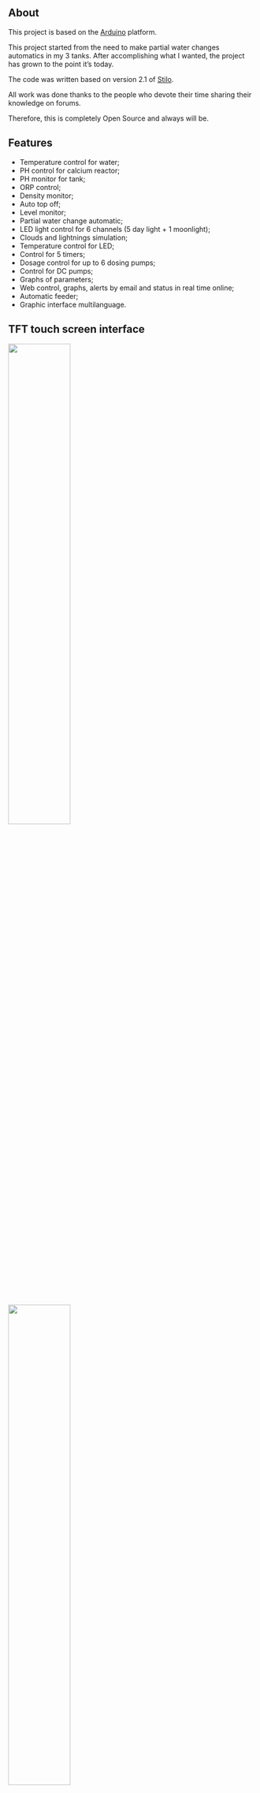
## About

This project is based on the [Arduino] platform.

This project started from the need to make partial water changes automatics in my 3 tanks.
After accomplishing what I wanted, the project has grown to the point it’s today.

The code was written based on version 2.1 of [Stilo].

All work was done thanks to the people who devote their time sharing their knowledge on forums.

Therefore, this is completely Open Source and always will be.

## Features

* Temperature control for water;
* PH control for calcium reactor;
* PH monitor for tank;
* ORP control;
* Density monitor;
* Auto top off;
* Level monitor;
* Partial water change automatic;
* LED light control for 6 channels (5 day light + 1 moonlight);
* Clouds and lightnings simulation; 
* Temperature control for LED;
* Control for 5 timers;
* Dosage control for up to 6 dosing pumps;
* Control for DC pumps;
* Graphs of parameters;
* Web control, graphs, alerts by email and status in real time online;
* Automatic feeder;
* Graphic interface multilanguage.

## TFT touch screen interface

<img width="50%" src="http://www.ferduino.com/forum/gallery/image.php?album_id=10&image_id=26">

<img width="50%" src="http://www.ferduino.com/forum/gallery/image.php?album_id=10&image_id=28">

<img width="50%" src="http://www.ferduino.com/forum/gallery/image.php?album_id=10&image_id=38">

<img width="50%" src="http://www.ferduino.com/forum/gallery/image.php?album_id=10&image_id=27">

<img width="50%" src="http://www.ferduino.com/forum/gallery/image.php?album_id=10&image_id=240">

<img width="50%" src="http://www.ferduino.com/forum/gallery/image.php?album_id=10&image_id=451">

<img width="50%" src="http://www.ferduino.com/forum/gallery/image.php?album_id=10&image_id=242">

<img width="50%" src="http://www.ferduino.com/forum/gallery/image.php?album_id=10&image_id=241">

## Web interface

<img width="50%" src="http://www.ferduino.com/forum/gallery/image.php?album_id=11&image_id=511">

<img width="50%" src="http://www.ferduino.com/forum/gallery/image.php?album_id=11&image_id=512">

<img width="50%" src="http://www.ferduino.com/forum/gallery/image.php?album_id=11&image_id=513">

<img width="50%" src="http://www.ferduino.com/forum/gallery/image.php?album_id=11&image_id=514">

<img width="50%" src="http://www.ferduino.com/forum/gallery/image.php?album_id=11&image_id=515">

<img width="50%" src="http://www.ferduino.com/forum/gallery/image.php?album_id=11&image_id=516">

## Part list

[1 x Arduino mega 2560]

<img width="50%" src="http://arduino.cc/en/uploads/Main/ArduinoMega2560_R3_Fronte.jpg">

[1 x TFT touch screen with resolution 400 x 240]

<img width="50%" src="http://imall.iteadstudio.com/media/catalog/product/cache/1/image/9df78eab33525d08d6e5fb8d27136e95/i/m/im120419006_3.jpg">

[1 X TFT shield with RTC]

<img width="50%" src="http://hifiduino.files.wordpress.com/2012/03/dsc01434.jpg">

[3 x Temperature sensor DS18B20]

<img width="50%" src="http://www.ferduino.com/forum/gallery/image.php?album_id=11&image_id=524">

[1 x Relay board]

<img width="50%" src="http://ferduino.com/wp-content/uploads/2015/09/SSR-module-board-16-channels.jpg">

[Prototype shield] or [screw shield]

<img width="50%" src="http://www.ferduino.com/forum/gallery/image.php?album_id=11&image_id=112">

<img width="50%" src="http://shop.aqualed-light.com/images/due_mega_screw_top800x600.jpg">

<img width="50%" src="http://www.ferduino.com/forum/gallery/image.php?album_id=11&image_id=474">

1 x [Ethernet shield W5100],  [module] or [ESP8266]

<img width="50%" src="http://arduino.cc/en/uploads/Main/ArduinoEthernetShieldV3.jpg">

<img width="50%" src="http://www.robotshop.com/media/files/images/w5100-ethernet-network-module-1-large.jpg">

<img width="50%" src="http://www.ferduino.com/forum/gallery/image.php?album_id=11&image_id=489">

[6 x Float switch]

<img width="50%" src="http://ferduino.com/forum/gallery/image.php?album_id=11&image_id=53">

[6 x Dosing pump]

<img width="50%" src="https://farm9.staticflickr.com/8285/7711962498_8b684c255f_c.jpg">

[Circuits pH, ORP and EC]

<img src="http://ferduino.com/forum/gallery/image.php?album_id=11&image_id=54">

[1 x Multi circuit UART carrier board]

<img src="http://www.ferduino.com/forum/gallery/image.php?album_id=11&image_id=234">

[1 x PCF8575]

<img width="50%" src="https://farm9.staticflickr.com/8219/8314703390_8313292651_c.jpg">

## Circuits

Please visit [this topic] to see circuits details.

## Assembly details

[TFT shield]

[Ethernet shield and module]

[Add WiFi with less than $5]

## Code installation

Please visit [this tutorial] to see how to install this code.

## Support

Please visit our [Forum] to get support.

## TODO

Energy monitor.

[Stilo]: https://code.google.com/archive/p/stilo/downloads
[Web control]: http://ferduino.com/webcontrol
[Arduino]: http://arduino.cc
[Forum]: http://ferduino.com/forum
[this topic]: http://ferduino.com/forum/viewtopic.php?f=24&t=40
[this tutorial]: http://ferduino.com/forum/viewtopic.php?f=8&t=34
[1 x Arduino mega 2560]: http://www.ebay.com/sch/i.html?_odkw=arduino+mega+2560r3&LH_BIN=1&_osacat=0&_from=R40&_trksid=p2045573.m570.l1313.TR5.TRC2.A0.H0.Xarduino+mega+2560+r3&_nkw=arduino+mega+2560+r3&_sacat=0
[1 x TFT touch screen with resolution 400 x 240]: https://goo.gl/Wtl9TL
[1 X TFT shield with RTC]: http://imall.iteadstudio.com/prototyping/kits/im120717001.html
[3 x Temperature sensor DS18B20]: http://www.ebay.com/sch/i.html?_trksid=p2055845.m570.l1313.TR11.TRC1.A0.H0.Xds18b20&_nkw=ds18b20&_sacat=0&_from=R40
[1 x Relay board]: http://ferduino.com/product/solid-state-relay-board-16-channels/
[Prototype shield]: http://www.ebay.com/sch/i.html?_odkw=relay+board+arduino&LH_BIN=1&_sop=15&_osacat=0&_from=R40&_trksid=p2045573.m570.l1313.TR2.TRC1.A0.H0.Xprototype+shield+arduino+mega&_nkw=prototype+shield+arduino+mega&_sacat=0
[screw shield]: http://shop.aqualed-light.com/product_info.php?cPath=1_17&products_id=30
[Ethernet shield W5100]: http://www.ebay.com/sch/i.html?_odkw=ethernet+shield+arduino&LH_BIN=1&_sop=15&_osacat=0&_from=R40&_trksid=p2045573.m570.l1313.TR2.TRC1.A0.H0.Xethernet+shield+arduino+mega+2560&_nkw=ethernet+shield+arduino+mega+2560&_sacat=0
[module]: http://www.ebay.com/sch/i.html?_odkw=ethernet+shield+module&LH_BIN=1&_sop=15&_osacat=0&_from=R40&_trksid=p2045573.m570.l1313.TR3.TRC2.A0.H0.Xethernet+module&_nkw=ethernet+module&_sacat=0
[ESP8266]: https://goo.gl/wCq4uc
[6 x Float switch]: http://www.ebay.com/sch/i.html?_trksid=p2055845.m570.l1311.R4.TR11.TRC1.A0.H0.Xfloat+sw&_nkw=float+switch+aquarium&_sacat=0&_from=R40
[6 x Dosing pump]: http://www.ebay.com/sch/i.html?_odkw=dosing+pump&LH_BIN=1&_osacat=20754&_from=R40&_trksid=p2045573.m570.l1313.TR1.TRC0.A0.H0.Xdosing+pump+12v&_nkw=dosing+pump+12v&_sacat=20754
[Circuits pH, ORP and EC]: https://www.atlas-scientific.com/circuits.html?
[1 x Multi circuit UART carrier board]: http://atlas-scientific.com/product_pages/components/multi_carrier.html?
[1 x PCF8575]: http://www.ebay.com/sch/i.html?_from=R40&_trksid=p2050601.m570.l1313.TR1.TRC0.A0.H0.Xpcf8575.TRS0&_nkw=pcf8575&_sacat=0
[TFT shield]: http://www.ferduino.com/forum/viewtopic.php?f=24&t=41
[Ethernet shield and module]: http://www.ferduino.com/forum/viewtopic.php?f=24&t=36
[Add WiFi with less than $5]: http://www.ferduino.com/forum/viewtopic.php?f=24&t=382
